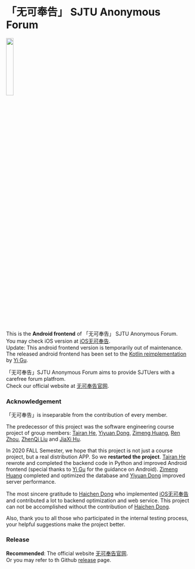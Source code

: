 # 「无可奉告」 SJTU Anonymous Forum
<div class="icon">
<img src="https://github.com/TairanHe/SJTU-Anonymous_Forum/blob/master/app/src/main/res/mipmap-mdpi/sicon4.png" width="20%" height="20%">
</div>

This is the __Android frontend__ of 「无可奉告」 SJTU Anonymous Forum. <br> You may check iOS version at [iOS无可奉告](https://github.com/oscardhc/Forum). <br> Update: This android frontend version is temporarily out of maintenance. The released android frontend has been set to the [Kotlin reimplementation](https://github.com/wu-qing-157/Anonymous) by [Yi Gu](https://github.com/wu-qing-157).

「无可奉告」SJTU Anonymous Forum aims to provide SJTUers with a carefree forum platfrom. <br> Check our official website at [无可奉告官网](http://wukefenggao.cn).

### Acknowledgement
「无可奉告」is inseparable from the contribution of every member. 

The predecessor of this project was the software engineering course project of group members: [Tairan He](https://github.com/TairanHe), [Yiyuan Dong](https://github.com/Yiyuan-Dong), [Zimeng Huang](https://github.com/lllukehuang), [Ren Zhou](https://github.com/RenZhou0327), [ZhenQi Liu](https://github.com/LIF18) and [JiaXi Hu](https://github.com/jiaxihu0921).

In 2020 FALL Semester, we hope that this project is not just a course project, but a real distribution APP. So we __restarted the project__. [Tairan He](https://github.com/TairanHe) rewrote and completed the backend code in Python and improved Android frontend (special thanks to [Yi Gu](https://github.com/wu-qing-157) for the guidance on Android). [Zimeng Huang](https://github.com/lllukehuang) completed and optimized the database and [Yiyuan Dong](https://github.com/Yiyuan-Dong) improved server performance.

The most sincere gratitude to [Haichen Dong](https://github.com/oscardhc) who implemented [iOS无可奉告](https://github.com/oscardhc/Forum) and contributed a lot to backend optimization and web service. This project can not be accomplished without the contribution of [Haichen Dong](https://github.com/oscardhc).

Also, thank you to all those who participated in the internal testing process, your helpful suggestions make the project better.


### Release
**Recommended**: The official website [无可奉告官网](http://wukefenggao.cn).<br> Or you may refer to th Github [release](https://github.com/TairanHe/SJTU-Anonymous_Forum/releases) page.





 
